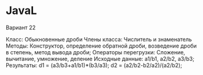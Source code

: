 # JavaL
Вариант 22

Класс: Обыкновенные дроби
Члены класса: Числитель и знаменатель
Методы: Конструктор, определение обратной дроби, возведение дроби в степень, метод вывода дроби;
Операторы перегрузки: Сложение, вычитание, умножение, деление
Исходные данные: a1/b1, a2/b2, a3/b3;
Результаты: d1 = (a3/b3+a1/b1)*(b3/a3);
d2 = (a2/b2-b2/a2)/(a2/b2);
